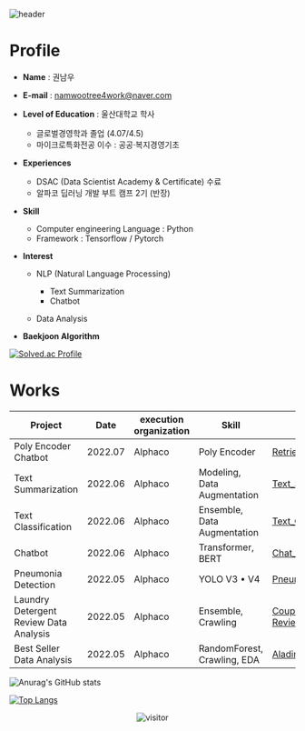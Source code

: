 ![header](https://capsule-render.vercel.app/api?type=rect&color=75BDE0&height=170&section=header&text=Namwoo%20Github&fontSize=100&fontAlignY=40&desc=NLP%20Engineer%20(Beginner)&descSize=30&descAlignY=78)

# Profile
* **Name** : 권남우

* **E-mail** : namwootree4work@naver.com

* **Level of Education** : 울산대학교 학사
  * 글로벌경영학과 졸업 (4.07/4.5)
  * 마이크로특화전공 이수 : 공공·복지경영기초
  
* **Experiences**
  * DSAC (Data Scientist Academy & Certificate) 수료
  * 알파코 딥러닝 개발 부트 캠프 2기 (반장)
  
* **Skill**
  * Computer engineering Language : Python
  * Framework : Tensorflow / Pytorch

* **Interest**
  * NLP (Natural Language Processing)
    * Text Summarization
    * Chatbot
    
  * Data Analysis

* **Baekjoon Algorithm**

[![Solved.ac Profile](http://mazassumnida.wtf/api/generate_badge?boj=namwootree)](https://solved.ac/namwootree)<br/>


# Works

Project  | Date | execution organization | Skill | Link
---------------------------|------|-------|-----------------|---------------------|
Poly Encoder Chatbot | 2022.07 | Alphaco | Poly Encoder | [Retrieval-Based-Chatbot](https://github.com/namwootree/Portfolio/tree/main/Alphaco_(Deep_Learning_Boot_Camp)/Long-Term%20Program/Retrieval-Based-Chatbot-main)
Text Summarization | 2022.06 | Alphaco | Modeling, Data Augmentation | [Text_Summarization](https://github.com/namwootree/Portfolio/tree/main/Alphaco_(Deep_Learning_Boot_Camp)/Long-Term%20Program/Text_Summarization)
Text Classification | 2022.06 | Alphaco | Ensemble, Data Augmentation | [Text_Classification](https://github.com/namwootree/Portfolio/tree/main/Alphaco_(Deep_Learning_Boot_Camp)/Long-Term%20Program/Text_Classification)
Chatbot | 2022.06 | Alphaco | Transformer, BERT | [Chat_Bot](https://github.com/namwootree/Portfolio/tree/main/Alphaco_(Deep_Learning_Boot_Camp)/Mini_Project/Chat_Bot)
Pneumonia Detection | 2022.05 | Alphaco | YOLO V3 • V4 | [Pneumonia_Detection](https://github.com/namwootree/Portfolio/tree/main/Alphaco_(Deep_Learning_Boot_Camp)/Mini_Project/Pneumonia_Detection)
Laundry Detergent Review Data Analysis | 2022.05 | Alphaco | Ensemble, Crawling | [Coupang Laundry Detergent Review Analysis](https://github.com/namwootree/Portfolio/tree/main/Alphaco_(Deep_Learning_Boot_Camp)/Mini_Project/Coupang%20Laundry%20Detergent%20Review%20Analysis)
Best Seller Data Analysis | 2022.05 | Alphaco | RandomForest, Crawling, EDA | [Aladin_Best_Seller_Data_Analysis](https://github.com/namwootree/Portfolio/tree/main/Alphaco_(Deep_Learning_Boot_Camp)/Mini_Project/Aladin_Best_Seller_Data_Analysis)


![Anurag's GitHub stats](https://github-readme-stats.vercel.app/api?username=namwootree&show_icons=true&theme=dark)

[![Top Langs](https://github-readme-stats.vercel.app/api/top-langs/?username=namwootree&layout=compact)](https://github.com/namwootree/github-readme-stats)

<p align="center">
  <img src="https://visitor-badge.laobi.icu/badge?page_id=namwootree/namwootree" alt="visitor"/>
</p>
